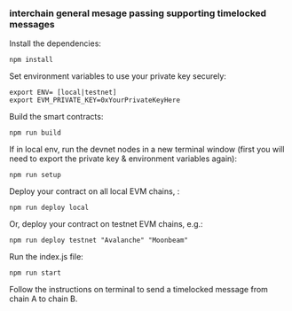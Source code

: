 ### interchain general mesage passing supporting timelocked messages

Install the dependencies:
```
npm install
```

Set environment variables to use your private key securely:
```
export ENV= [local|testnet]
export EVM_PRIVATE_KEY=0xYourPrivateKeyHere
```

Build the smart contracts:
```
npm run build
```

If in local env, run the devnet nodes in a new terminal window (first you will need to export the private key & environment variables again):
```
npm run setup
```

Deploy your contract on all local EVM chains, :
```
npm run deploy local
```

Or, deploy your contract on testnet EVM chains, e.g.:
```
npm run deploy testnet "Avalanche" "Moonbeam"
```

Run the index.js file:
```
npm run start
```

Follow the instructions on terminal to send a timelocked message from chain A to chain B.